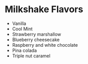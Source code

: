 # Milkshake Flavors

- Vanilla
- Cool Mint
- Strawberry marshallow
- Blueberry cheesecake
- Raspberry and white chocolate
- Pina colada
- Triple nut caramel
